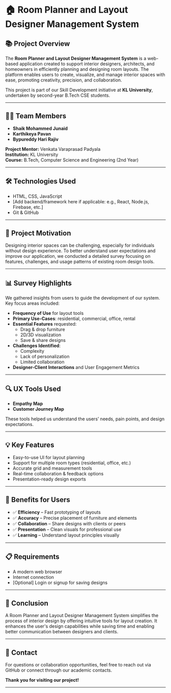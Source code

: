 
# 🏠 Room Planner and Layout Designer Management System

## 📚 Project Overview

The **Room Planner and Layout Designer Management System** is a web-based application created to support interior designers, architects, and homeowners in efficiently planning and designing room layouts. The platform enables users to create, visualize, and manage interior spaces with ease, promoting creativity, precision, and collaboration.

This project is part of our Skill Development initiative at **KL University**, undertaken by second-year B.Tech CSE students.

---

## 👩‍💻 Team Members

- **Shaik Mohammed Junaid**
- **Karthikeya Pavan**
- **Bypureddy Hari Rajiv**

**Project Mentor:** Venkata Varaprasad Padyala  
**Institution:** KL University  
**Course:** B.Tech, Computer Science and Engineering (2nd Year)

---

## 🛠️ Technologies Used

- HTML, CSS, JavaScript
- [Add backend/framework here if applicable: e.g., React, Node.js, Firebase, etc.]
- Git & GitHub

---

## 🧠 Project Motivation

Designing interior spaces can be challenging, especially for individuals without design experience. To better understand user expectations and improve our application, we conducted a detailed survey focusing on features, challenges, and usage patterns of existing room design tools.

---

## 📊 Survey Highlights

We gathered insights from users to guide the development of our system. Key focus areas included:

- **Frequency of Use** for layout tools
- **Primary Use-Cases**: residential, commercial, office, rental
- **Essential Features** requested:
  - Drag & drop furniture
  - 2D/3D visualization
  - Save & share designs
- **Challenges Identified**:
  - Complexity
  - Lack of personalization
  - Limited collaboration
- **Designer-Client Interactions** and User Engagement Metrics

---

## 🔍 UX Tools Used

- **Empathy Map**
- **Customer Journey Map**

These tools helped us understand the users’ needs, pain points, and design expectations.

---

## 💡 Key Features

- Easy-to-use UI for layout planning
- Support for multiple room types (residential, office, etc.)
- Accurate grid and measurement tools
- Real-time collaboration & feedback options
- Presentation-ready design exports

---

## 🎯 Benefits for Users

- ✅ **Efficiency** – Fast prototyping of layouts
- ✅ **Accuracy** – Precise placement of furniture and elements
- ✅ **Collaboration** – Share designs with clients or peers
- ✅ **Presentation** – Clean visuals for professional use
- ✅ **Learning** – Understand layout principles visually

---

## 📋 Requirements

- A modern web browser
- Internet connection
- [Optional] Login or signup for saving designs

---

## 📌 Conclusion

A Room Planner and Layout Designer Management System simplifies the process of interior design by offering intuitive tools for layout creation. It enhances the user's design capabilities while saving time and enabling better communication between designers and clients.

---

## 📣 Contact

For questions or collaboration opportunities, feel free to reach out via GitHub or connect through our academic contacts.

**Thank you for visiting our project!**

---
